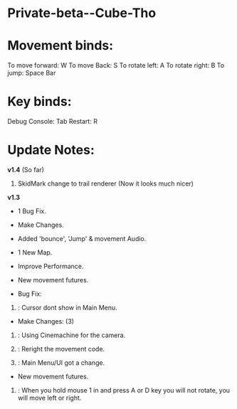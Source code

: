 # Private-beta--Cube-Tho


# Movement binds:

 To move forward: W
 To move Back: S
 To rotate left: A
 To rotate right: B
 To jump: Space Bar

# Key binds:

 Debug Console: Tab
 Restart: R

# Update Notes:


 **v1.4** (So far)

 1. SkidMark change to trail renderer (Now it looks much nicer)





  **v1.3**

 * 1 Bug Fix.
 * Make Changes.
 * Added 'bounce', 'Jump' & movement Audio.
 * 1 New Map.
 * Improve Performance.
 * New movement futures.


 * Bug Fix: 

 1. : Cursor dont show in Main Menu.

 
 * Make Changes: (3)

 1. : Using Cinemachine for the camera.
 
 2. : Reright the movement code.
 
 3. : Main Menu/UI got a change.
 
 * New movement futures.

 1. : When you hold mouse 1 in and press A or D key you will not rotate, you will move left or right.
